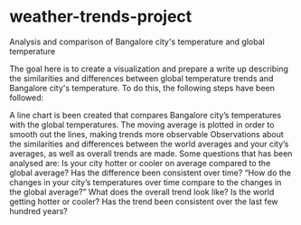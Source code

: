 # weather-trends-project
Analysis and comparison of  Bangalore city's temperature and global temperature 


The goal here is to create a visualization and prepare a write up describing the similarities and differences between global temperature trends and Bangalore city's temperature. To do this, the following steps have been followed:

A line chart is been created that compares Bangalore city’s temperatures with the global temperatures. The moving average is plotted in order to smooth out the lines, making trends more observable
Observations about the similarities and differences between the world averages and your city’s averages, as well as overall trends are made.
Some questions that has been analysed are:
  Is your city hotter or cooler on average compared to the global average? Has the difference been consistent over time?
  “How do the changes in your city’s temperatures over time compare to the changes in the global average?”
  What does the overall trend look like? Is the world getting hotter or cooler? Has the trend been consistent over the last few 
  hundred years?
